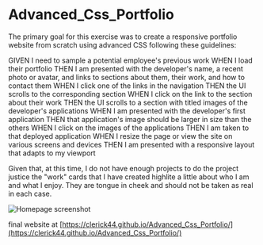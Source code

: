 # Advanced_Css_Portfolio

The primary goal for this exercise was to create a responsive portfolio website from scratch using advanced CSS following these guidelines:

GIVEN I need to sample a potential employee's previous work
WHEN I load their portfolio
THEN I am presented with the developer's name, a recent photo or avatar, and links to sections about them, their work, and how to contact them
WHEN I click one of the links in the navigation
THEN the UI scrolls to the corresponding section
WHEN I click on the link to the section about their work
THEN the UI scrolls to a section with titled images of the developer's applications
WHEN I am presented with the developer's first application
THEN that application's image should be larger in size than the others
WHEN I click on the images of the applications
THEN I am taken to that deployed application
WHEN I resize the page or view the site on various screens and devices
THEN I am presented with a responsive layout that adapts to my viewport

Given that, at this time, I do not have enough projects to do the project justice the "work" cards that I have created highlite a little about who I am and what I enjoy. They are tongue in cheek and should not be taken as real in each case.

![Homepage screenshot](assets/images/portfolio-screenshot.png)

final website at [https://clerick44.github.io/Advanced_Css_Portfolio/](https://clerick44.github.io/Advanced_Css_Portfolio/)
